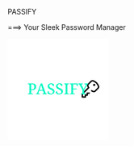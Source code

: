 PASSIFY

===> Your Sleek Password Manager

![Logo](https://github.com/ErikEremenko/Passify/blob/master/PassifyLogo.png?raw=true)
